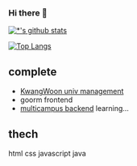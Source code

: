 ### Hi there 👋

[![*'s github stats](https://github-readme-stats.vercel.app/api?username=park-intae&show_icons=true&theme=radical)](https://github.com/park-intae)

[![Top Langs](https://github-readme-stats.vercel.app/api/top-langs/?username=park-intae&layout=compact)](https://github.com/park-intae/github-readme-stats)

## complete
* [KwangWoon univ management](https://www.kw.ac.kr/ko/univ/depart_intro.jsp?hpage=college_007_01)
* goorm frontend
* [multicampus backend](https://lc.multicampus.com/kdt-developer/#/course/CRS20230728201496442) learning...

## thech
html css javascript java
  

